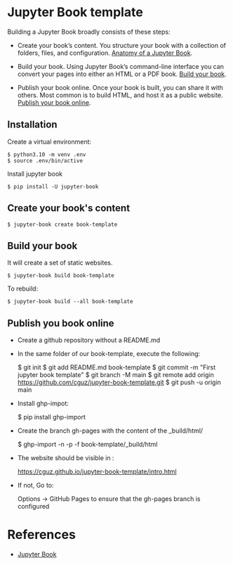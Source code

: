 # Jupyter Book template


Building a Jupyter Book broadly consists of these steps:

- Create your book’s content. You structure your book with a collection of folders, files, and configuration. [Anatomy of a Jupyter Book](https://jupyterbook.org/en/stable/start/create.html#anatomy-of-a-book).

- Build your book. Using Jupyter Book’s command-line interface you can convert your pages into either an HTML or a PDF book. [Build your book](https://jupyterbook.org/en/stable/start/build.html).

- Publish your book online. Once your book is built, you can share it with others. Most common is to build HTML, and host it as a public website. [Publish your book online](https://jupyterbook.org/en/stable/start/publish.html).


## Installation

Create a virtual environment:

    $ python3.10 -m venv .env
    $ source .env/bin/active

Install jupyter book

    $ pip install -U jupyter-book

## Create your book's content

    $ jupyter-book create book-template

## Build your book

It will create a set of static websites.

    $ jupyter-book build book-template

To rebuild:

    $ jupyter-book build --all book-template

## Publish you book online

- Create a github repository without a README.md
- In the same folder of our book-template, execute the following:

    $ git init
    $ git add README.md book-template
    $ git commit -m "First jupyter book template"
    $ git branch -M main
    $ git remote add origin https://github.com/cguz/jupyter-book-template.git
    $ git push -u origin main

- Install ghp-impot:

    $ pip install ghp-import

- Create the branch gh-pages with the content of the _build/html/

    $ ghp-import -n -p -f book-template/_build/html

- The website should be visible in :

    https://cguz.github.io/jupyter-book-template/intro.html

- If not, Go to: 

    Options -> GitHub Pages to ensure that the gh-pages branch is configured

# References

- [Jupyter Book](https://jupyterbook.org/en/stable/start/create.html)